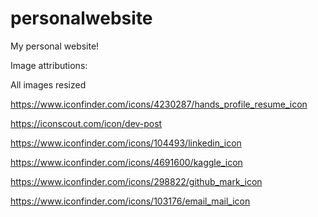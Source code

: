 # personalwebsite
My personal website!

Image attributions:

All images resized

https://www.iconfinder.com/icons/4230287/hands_profile_resume_icon

https://iconscout.com/icon/dev-post

https://www.iconfinder.com/icons/104493/linkedin_icon

https://www.iconfinder.com/icons/4691600/kaggle_icon

https://www.iconfinder.com/icons/298822/github_mark_icon

https://www.iconfinder.com/icons/103176/email_mail_icon
